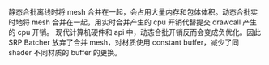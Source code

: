 静态合批离线时将 mesh 合并在一起，会占用大量内存和包体体积。动态合批实时地将 mesh 合并在一起，用实时合并产生的 cpu 开销代替提交 drawcall 产生的 cpu 开销。
现代计算机硬件和 api 中，动态合批开销反而会变成负优化。因此 SRP Batcher 放弃了合并 mesh，对材质使用 constant buffer，减少了同 shader 不同材质的 buffer 的更换。